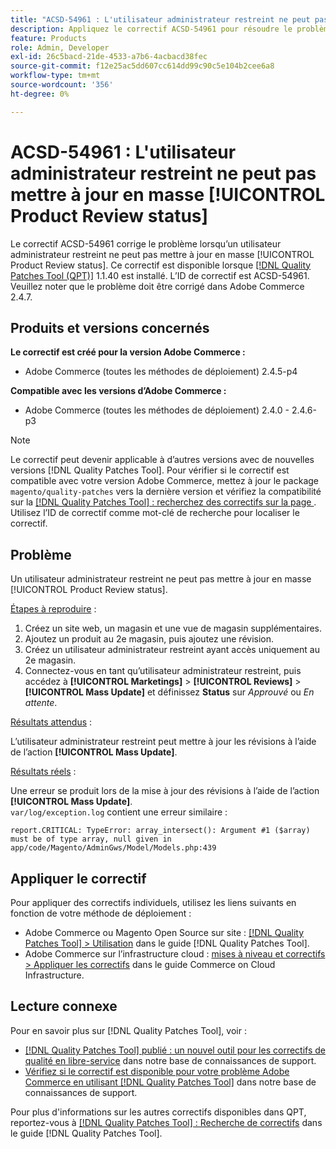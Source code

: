 ```yaml
---
title: "ACSD-54961 : L'utilisateur administrateur restreint ne peut pas mettre à jour en masse [!UICONTROL Product Review status]"
description: Appliquez le correctif ACSD-54961 pour résoudre le problème Adobe Commerce en raison duquel un utilisateur administrateur restreint ne peut pas mettre à jour en masse l’état de révision du produit.
feature: Products
role: Admin, Developer
exl-id: 26c5bacd-21de-4533-a7b6-4acbacd38fec
source-git-commit: f12e25ac5dd607cc614dd99c90c5e104b2cee6a8
workflow-type: tm+mt
source-wordcount: '356'
ht-degree: 0%

---
```


# ACSD-54961 : L&#39;utilisateur administrateur restreint ne peut pas mettre à jour en masse [!UICONTROL Product Review status]

Le correctif ACSD-54961 corrige le problème lorsqu’un utilisateur administrateur restreint ne peut pas mettre à jour en masse [!UICONTROL Product Review status]. Ce correctif est disponible lorsque [[!DNL Quality Patches Tool (QPT)]](/help/announcements/adobe-commerce-announcements/magento-quality-patches-released-new-tool-to-self-serve-quality-patches.md) 1.1.40 est installé. L’ID de correctif est ACSD-54961. Veuillez noter que le problème doit être corrigé dans Adobe Commerce 2.4.7.

## Produits et versions concernés

**Le correctif est créé pour la version Adobe Commerce :**

* Adobe Commerce (toutes les méthodes de déploiement) 2.4.5-p4

**Compatible avec les versions d’Adobe Commerce :**

* Adobe Commerce (toutes les méthodes de déploiement) 2.4.0 - 2.4.6-p3

>[!NOTE]
>
>Le correctif peut devenir applicable à d’autres versions avec de nouvelles versions [!DNL Quality Patches Tool]. Pour vérifier si le correctif est compatible avec votre version Adobe Commerce, mettez à jour le package `magento/quality-patches` vers la dernière version et vérifiez la compatibilité sur la [[!DNL Quality Patches Tool] : recherchez des correctifs sur la page ](https://experienceleague.adobe.com/tools/commerce-quality-patches/index.html). Utilisez l’ID de correctif comme mot-clé de recherche pour localiser le correctif.

## Problème

Un utilisateur administrateur restreint ne peut pas mettre à jour en masse [!UICONTROL Product Review status].

<u>Étapes à reproduire</u> :

1. Créez un site web, un magasin et une vue de magasin supplémentaires.
1. Ajoutez un produit au 2e magasin, puis ajoutez une révision.
1. Créez un utilisateur administrateur restreint ayant accès uniquement au 2e magasin.
1. Connectez-vous en tant qu’utilisateur administrateur restreint, puis accédez à **[!UICONTROL  Marketings]** > **[!UICONTROL Reviews]** > **[!UICONTROL Mass Update]** et définissez **Status** sur *Approuvé* ou *En attente*.

<u>Résultats attendus</u> :

L’utilisateur administrateur restreint peut mettre à jour les révisions à l’aide de l’action **[!UICONTROL Mass Update]**.

<u>Résultats réels</u> :

Une erreur se produit lors de la mise à jour des révisions à l’aide de l’action **[!UICONTROL Mass Update]**.<br>
`var/log/exception.log` contient une erreur similaire :

```
report.CRITICAL: TypeError: array_intersect(): Argument #1 ($array) must be of type array, null given in app/code/Magento/AdminGws/Model/Models.php:439
```

## Appliquer le correctif

Pour appliquer des correctifs individuels, utilisez les liens suivants en fonction de votre méthode de déploiement :

* Adobe Commerce ou Magento Open Source sur site : [[!DNL Quality Patches Tool] > Utilisation](https://experienceleague.adobe.com/docs/commerce-operations/tools/quality-patches-tool/usage.html) dans le guide [!DNL Quality Patches Tool].
* Adobe Commerce sur l’infrastructure cloud : [mises à niveau et correctifs > Appliquer les correctifs](https://experienceleague.adobe.com/docs/commerce-cloud-service/user-guide/develop/upgrade/apply-patches.html) dans le guide Commerce on Cloud Infrastructure.

## Lecture connexe

Pour en savoir plus sur [!DNL Quality Patches Tool], voir :

* [[!DNL Quality Patches Tool] publié : un nouvel outil pour les correctifs de qualité en libre-service](/help/announcements/adobe-commerce-announcements/magento-quality-patches-released-new-tool-to-self-serve-quality-patches.md) dans notre base de connaissances de support.
* [Vérifiez si le correctif est disponible pour votre problème Adobe Commerce en utilisant  [!DNL Quality Patches Tool]](/help/support-tools/patches-available-in-qpt-tool/check-patch-for-magento-issue-with-magento-quality-patches.md) dans notre base de connaissances de support.

Pour plus d&#39;informations sur les autres correctifs disponibles dans QPT, reportez-vous à [[!DNL Quality Patches Tool] : Recherche de correctifs](https://experienceleague.adobe.com/tools/commerce-quality-patches/index.html) dans le guide [!DNL Quality Patches Tool].
